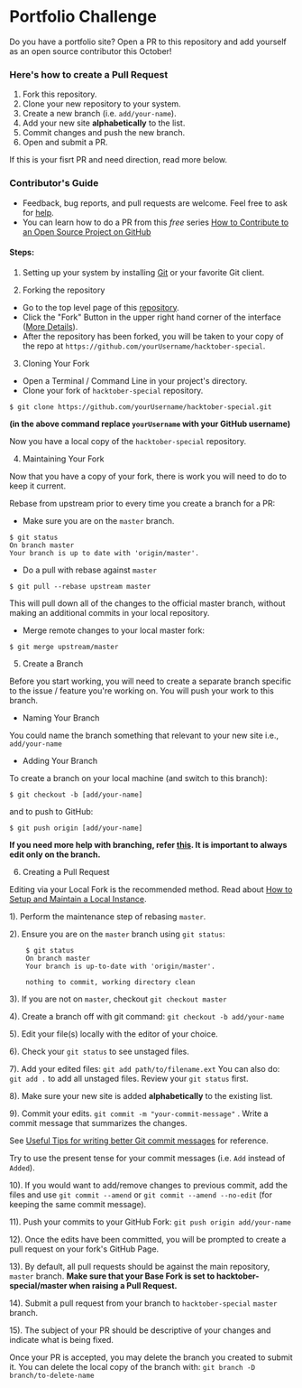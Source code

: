 # Portfolio Challenge
Do you have a portfolio site? Open a PR to this repository and add yourself as an open source contributor this October!

### Here's how to create a Pull Request
1. Fork this repository.
2. Clone your new repository to your system.
3. Create a new branch (i.e. `add/your-name`).
4. Add your new site **alphabetically** to the list.
5. Commit changes and push the new branch.
6. Open and submit a PR.

If this is your fisrt PR and need direction, read more below.

### Contributor's Guide

* Feedback, bug reports, and pull requests are welcome. Feel free to ask for [help](https://github.com/athiratj/hacktober-special/issues).
* You can learn how to do a PR from this _free_ series [How to Contribute to an Open Source Project on GitHub](https://egghead.io/series/how-to-contribute-to-an-open-source-project-on-github)

#### Steps:

1. Setting up your system by installing [Git](https://git-scm.com/) or your favorite Git client.

2. Forking the repository

* Go to the top level page of this [repository](https://github.com/athiratj/hacktober-special).
* Click the "Fork" Button in the upper right hand corner of the interface ([More Details](https://help.github.com/articles/fork-a-repo/)).
* After the repository has been forked, you will be taken to your copy of the repo at `https://github.com/yourUsername/hacktober-special`.

3. Cloning Your Fork

* Open a Terminal / Command Line in your project's directory.
* Clone your fork of `hacktober-special` repository.
```
$ git clone https://github.com/yourUsername/hacktober-special.git
```
**(in the above command replace `yourUsername` with your GitHub username)**

Now you have a local copy of the `hacktober-special` repository.

4. Maintaining Your Fork

Now that you have a copy of your fork, there is work you will need to do to keep it current.

Rebase from upstream prior to every time you create a branch for a PR:

* Make sure you are on the `master` branch.

```
$ git status
On branch master
Your branch is up to date with 'origin/master'.
```

* Do a pull with rebase against `master`

```shell
$ git pull --rebase upstream master
```

This will pull down all of the changes to the official master branch, without making an additional commits in your local repository.

* Merge remote changes to your local master fork:

```
$ git merge upstream/master
```
5. Create a Branch

Before you start working, you will need to create a separate branch specific to the issue / feature you're working on. You will push your work to this branch.

* Naming Your Branch

You could name the branch something that relevant to your new site i.e., `add/your-name`

* Adding Your Branch

To create a branch on your local machine (and switch to this branch):

```shell
$ git checkout -b [add/your-name]
```

and to push to GitHub:

```shell
$ git push origin [add/your-name]
```

**If you need more help with branching, refer [this](https://github.com/Kunena/Kunena-Forum/wiki/Create-a-new-branch-with-git-and-manage-branches). It is important to always edit only on the branch.**

6. Creating a Pull Request

Editing via your Local Fork is the recommended method. Read about [How to Setup and Maintain a Local Instance](#maintaining-your-fork).

1).  Perform the maintenance step of rebasing `master`.

2).  Ensure you are on the `master` branch using `git status`:

        $ git status
        On branch master
        Your branch is up-to-date with 'origin/master'.

        nothing to commit, working directory clean

3).  If you are not on `master`, checkout `git checkout master`

4).  Create a branch off with git command: `git checkout -b add/your-name`

5).  Edit your file(s) locally with the editor of your choice.

6).  Check your `git status` to see unstaged files.

7).  Add your edited files: `git add path/to/filename.ext` You can also do: `git add .` to add all unstaged files. Review your `git status` first.

8).  Make sure your new site is added **alphabetically** to the existing list.

9).  Commit your edits. `git commit -m "your-commit-message"` . Write a commit message that summarizes the changes.

See [Useful Tips for writing better Git commit messages](https://code.likeagirl.io/useful-tips-for-writing-better-git-commit-messages-808770609503) for reference.

Try to use the present tense for your commit messages (i.e. `Add` instead of `Added`).

10). If you would want to add/remove changes to previous commit, add the files and use `git commit --amend` or `git commit --amend --no-edit` (for keeping the same commit message).

11). Push your commits to your GitHub Fork: `git push origin add/your-name`

12). Once the edits have been committed, you will be prompted to create a pull request on your fork's GitHub Page.

13). By default, all pull requests should be against the main repository, `master` branch.
    **Make sure that your Base Fork is set to hacktober-special/master when raising a Pull Request.**

14). Submit a pull request from your branch to `hacktober-special` `master` branch.

15). The subject of your PR should be descriptive of your changes and indicate what is being fixed.

Once your PR is accepted, you may delete the branch you created to submit it. You can delete the local copy of the branch with: `git branch -D branch/to-delete-name`
